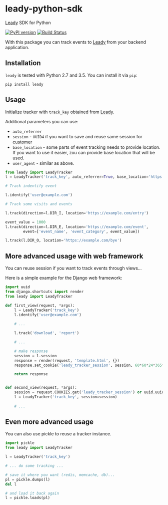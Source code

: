 # leady-python-sdk

[Leady](https://leady.com) SDK for Python

[![PyPI version](https://badge.fury.io/py/leady.svg)](https://badge.fury.io/py/leady)
[![Build Status](https://travis-ci.org/impercz/leady-python-sdk.svg?branch=master)](https://travis-ci.org/impercz/leady-python-sdk)


With this package you can track events to [Leady](https://leady.com)
from your backend application. 

## Installation

`leady` is tested with Python 2.7 and 3.5. You can install it via `pip`:

```shell
pip install leady
```

## Usage

Initialize tracker with `track_key` obtained from [Leady](https://leady.com).

Additional parameters you can use:

 * `auto_referrer`
 * `session` - `UUID4` if you want to save and reuse same session for customer
 * `base_location` - some parts of event tracking needs to provide location. 
   If you want to use it easier, zou can provide base location that will be used.
 * `user_agent` - similar as above.

```python
from leady import LeadyTracker
l = LeadyTracker('track_key', auto_referrer=True, base_location='https://monitora.cz', user_agent='Some-app/2.0')

# Track indentify event

l.identify('user@example.com')

# Track some visits and events

l.track(direction=l.DIR_I, location='https://example.com/entry')

event_value = 1000
l.track(direction=l.DIR_E, location='https://example.com/event', 
        event=['event_name', 'event_category', event_value])

l.track(l.DIR_O, location='https://example.com/bye')
```


## More advanced usage with web framework

You can reuse session if you want to track events through views...

Here is a simple example for the Django web framework:

```python
import uuid
from django.shortcuts import render
from leady import LeadyTracker

def first_view(request, *args):
    l = LeadyTracker('track_key')
    l.identify('user@example.com')
    
    # ...

    l.track('download', 'report')

    # ...

    # make response
    session = l.session
    response = render(request, 'template.html', {})
    response.set_cookie('leady_tracker_session', session, 60*60*24*365*2)

    return response


def second_view(request, *args):
    session = request.COOKIES.get('leady_tracker_session') or uuid.uuid4()
    l = LeadyTracker('track_key', session=session)
    
    # ...
```

## Even more advanced usage

You can also use pickle to reuse a tracker instance.

```python
import pickle
from leady import LeadyTracker

l = LeadyTracker('track_key')

# ... do some tracking ...

# save it where you want (redis, memcache, db)...
pl = pickle.dumps(l)
del l

# and load it back again
l = pickle.loads(pl)
```

